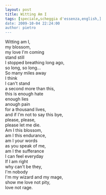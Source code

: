 ```yaml
---
layout: post
title: Witting Am I
tags: [speciale,scheggia d'essenza,english,]
date: 2009-10-04 22:24:00
author: pietro
---
```

Witting am I,<br/>my blossom,<br/>my love I'm coming<br/>stand still<br/>I stopped breathing long ago,<br/>so long, so long...<br/>So many miles away<br/>I think<br/>I can't stand<br/>a second more than this,<br/>this is enough hate<br/>enough lies<br/>anough pain<br/>for a thousand lives,<br/>and if I'm not to say this bye,<br/>please, please,<br/>please let me die.<br/>Am I this blossom,<br/>am I this endurance,<br/>am I your words<br/>as you speak of me,<br/>am I the sufferance<br/>I can feel everyday<br/>If I am right<br/>why can't be they,<br/>I'm nobody<br/>I'm my wizard and my mage,<br/>show me love not pity,<br/>love not rage.

